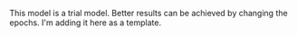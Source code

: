 This model is a trial model. Better results can be achieved by changing the epochs. I'm adding it here as a template.
